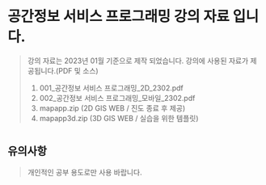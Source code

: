# 공간정보 서비스 프로그래밍 강의 자료 입니다.
> 강의 자료는 2023년 01월 기준으로 제작 되었습니다.
> 강의에 사용된 자료가 제공됩니다.(PDF 및 소스)
>    1. 001_공간정보 서비스 프로그래밍_2D_2302.pdf
>    2. 002_공간정보 서비스 프로그래밍_모바일_2302.pdf
>    3. mapapp.zip (2D GIS WEB / 진도 종료 후 제공)
>    4. mapapp3d.zip (3D GIS WEB / 실습을 위한 템플릿)
> 
># 

## 유의사항 
> 개인적인 공부 용도로만 사용 바랍니다.
>#

